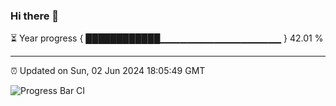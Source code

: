 ### Hi there 👋

⏳ Year progress { ████████████▁▁▁▁▁▁▁▁▁▁▁▁▁▁▁▁▁▁ } 42.01 %

---

⏰ Updated on Sun, 02 Jun 2024 18:05:49 GMT

![Progress Bar CI](https://github.com/liununu/liununu/workflows/Progress%20Bar%20CI/badge.svg)
